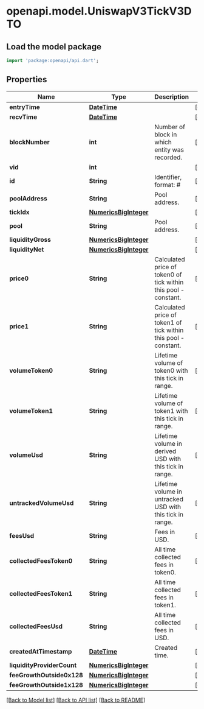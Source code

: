 # openapi.model.UniswapV3TickV3DTO

## Load the model package
```dart
import 'package:openapi/api.dart';
```

## Properties
Name | Type | Description | Notes
------------ | ------------- | ------------- | -------------
**entryTime** | [**DateTime**](DateTime.md) |  | [optional] 
**recvTime** | [**DateTime**](DateTime.md) |  | [optional] 
**blockNumber** | **int** | Number of block in which entity was recorded. | [optional] 
**vid** | **int** |  | [optional] 
**id** | **String** | Identifier, format: <pool address>#<tick index> | [optional] 
**poolAddress** | **String** | Pool address. | [optional] 
**tickIdx** | [**NumericsBigInteger**](NumericsBigInteger.md) |  | [optional] 
**pool** | **String** | Pool address. | [optional] 
**liquidityGross** | [**NumericsBigInteger**](NumericsBigInteger.md) |  | [optional] 
**liquidityNet** | [**NumericsBigInteger**](NumericsBigInteger.md) |  | [optional] 
**price0** | **String** | Calculated price of token0 of tick within this pool - constant. | [optional] 
**price1** | **String** | Calculated price of token1 of tick within this pool - constant. | [optional] 
**volumeToken0** | **String** | Lifetime volume of token0 with this tick in range. | [optional] 
**volumeToken1** | **String** | Lifetime volume of token1 with this tick in range. | [optional] 
**volumeUsd** | **String** | Lifetime volume in derived USD with this tick in range. | [optional] 
**untrackedVolumeUsd** | **String** | Lifetime volume in untracked USD with this tick in range. | [optional] 
**feesUsd** | **String** | Fees in USD. | [optional] 
**collectedFeesToken0** | **String** | All time collected fees in token0. | [optional] 
**collectedFeesToken1** | **String** | All time collected fees in token1. | [optional] 
**collectedFeesUsd** | **String** | All time collected fees in USD. | [optional] 
**createdAtTimestamp** | [**DateTime**](DateTime.md) | Created time. | [optional] 
**liquidityProviderCount** | [**NumericsBigInteger**](NumericsBigInteger.md) |  | [optional] 
**feeGrowthOutside0x128** | [**NumericsBigInteger**](NumericsBigInteger.md) |  | [optional] 
**feeGrowthOutside1x128** | [**NumericsBigInteger**](NumericsBigInteger.md) |  | [optional] 

[[Back to Model list]](../README.md#documentation-for-models) [[Back to API list]](../README.md#documentation-for-api-endpoints) [[Back to README]](../README.md)


